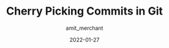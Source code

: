 ---
author: amit_merchant
date: 2022-01-27
draft: true
tags:
  - git
target_url: https://www.amitmerchant.com/using-cherry-picking-in-git/
title: Cherry Picking Commits in Git
---